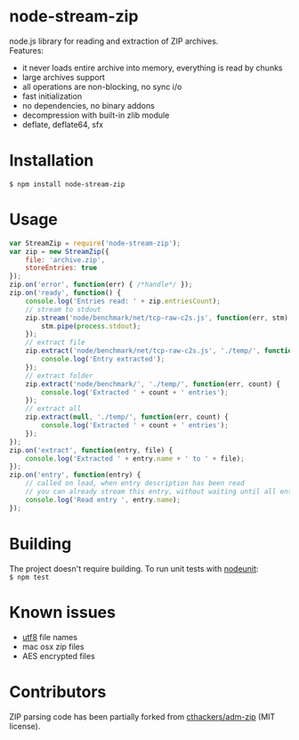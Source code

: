 # node-stream-zip

node.js library for reading and extraction of ZIP archives.  
Features:

- it never loads entire archive into memory, everything is read by chunks  
- large archives support  
- all operations are non-blocking, no sync i/o  
- fast initialization  
- no dependencies, no binary addons  
- decompression with built-in zlib module
- deflate, deflate64, sfx  

# Installation

`$ npm install node-stream-zip`
	
# Usage

```javascript
var StreamZip = require('node-stream-zip');  
var zip = new StreamZip({  
    file: 'archive.zip',  
    storeEntries: true    
});
zip.on('error', function(err) { /*handle*/ });
zip.on('ready', function() {
    console.log('Entries read: ' + zip.entriesCount);
    // stream to stdout
    zip.stream('node/benchmark/net/tcp-raw-c2s.js', function(err, stm) {
        stm.pipe(process.stdout);
    });
    // extract file
    zip.extract('node/benchmark/net/tcp-raw-c2s.js', './temp/', function(err) {
        console.log('Entry extracted');
    });
    // extract folder
    zip.extract('node/benchmark/', './temp/', function(err, count) {
        console.log('Extracted ' + count + ' entries');
    });
    // extract all
    zip.extract(null, './temp/', function(err, count) {
        console.log('Extracted ' + count + ' entries');
    });
});
zip.on('extract', function(entry, file) {
    console.log('Extracted ' + entry.name + ' to ' + file);
});
zip.on('entry', function(entry) {
    // called on load, when entry description has been read
    // you can already stream this entry, without waiting until all entry descriptions are read (suitable for very large archives) 
    console.log('Read entry ', entry.name);
});
```

# Building

The project doesn't require building. To run unit tests with [nodeunit](https://github.com/caolan/nodeunit):  
`$ npm test`

# Known issues

- [utf8](https://github.com/rubyzip/rubyzip/wiki/Files-with-non-ascii-filenames) file names  
- mac osx zip files  
- AES encrypted files  

# Contributors

ZIP parsing code has been partially forked from [cthackers/adm-zip](https://github.com/cthackers/adm-zip) (MIT license). 